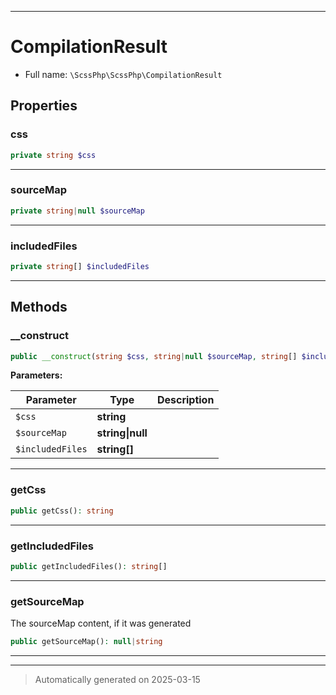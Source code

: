***

# CompilationResult





* Full name: `\ScssPhp\ScssPhp\CompilationResult`



## Properties


### css



```php
private string $css
```






***

### sourceMap



```php
private string|null $sourceMap
```






***

### includedFiles



```php
private string[] $includedFiles
```






***

## Methods


### __construct



```php
public __construct(string $css, string|null $sourceMap, string[] $includedFiles): mixed
```








**Parameters:**

| Parameter | Type | Description |
|-----------|------|-------------|
| `$css` | **string** |  |
| `$sourceMap` | **string&#124;null** |  |
| `$includedFiles` | **string[]** |  |





***

### getCss



```php
public getCss(): string
```












***

### getIncludedFiles



```php
public getIncludedFiles(): string[]
```












***

### getSourceMap

The sourceMap content, if it was generated

```php
public getSourceMap(): null|string
```












***


***
> Automatically generated on 2025-03-15
